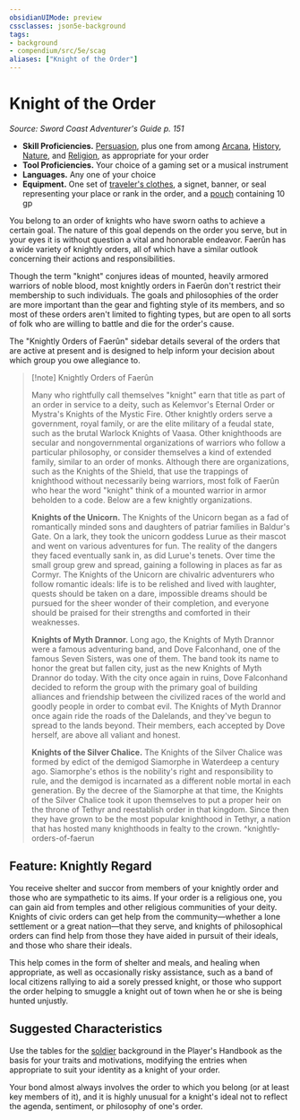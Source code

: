```yaml
---
obsidianUIMode: preview
cssclasses: json5e-background
tags:
- background
- compendium/src/5e/scag
aliases: ["Knight of the Order"]
---
```

# Knight of the Order
*Source: Sword Coast Adventurer's Guide p. 151*  

- **Skill Proficiencies.** [Persuasion](5E2014官方资源/规则/skills.md#Persuasion), plus one from among [Arcana](5E2014官方资源/规则/skills.md#Arcana), [History](5E2014官方资源/规则/skills.md#History), [Nature](5E2014官方资源/规则/skills.md#Nature), and [Religion](5E2014官方资源/规则/skills.md#Religion), as appropriate for your order  
- **Tool Proficiencies.** Your choice of a gaming set or a musical instrument  
- **Languages.** Any one of your choice  
- **Equipment.** One set of [traveler's clothes](5E2014官方资源/items/travelers-clothes.md), a signet, banner, or seal representing your place or rank in the order, and a [pouch](5E2014官方资源/items/pouch.md) containing 10 gp  

You belong to an order of knights who have sworn oaths to achieve a certain goal. The nature of this goal depends on the order you serve, but in your eyes it is without question a vital and honorable endeavor. Faerûn has a wide variety of knightly orders, all of which have a similar outlook concerning their actions and responsibilities.

Though the term "knight" conjures ideas of mounted, heavily armored warriors of noble blood, most knightly orders in Faerûn don't restrict their membership to such individuals. The goals and philosophies of the order are more important than the gear and fighting style of its members, and so most of these orders aren't limited to fighting types, but are open to all sorts of folk who are willing to battle and die for the order's cause.

The "Knightly Orders of Faerûn" sidebar details several of the orders that are active at present and is designed to help inform your decision about which group you owe allegiance to.

> [!note] Knightly Orders of Faerûn
> 
> Many who rightfully call themselves "knight" earn that title as part of an order in service to a deity, such as Kelemvor's Eternal Order or Mystra's Knights of the Mystic Fire. Other knightly orders serve a government, royal family, or are the elite military of a feudal state, such as the brutal Warlock Knights of Vaasa. Other knighthoods are secular and nongovernmental organizations of warriors who follow a particular philosophy, or consider themselves a kind of extended family, similar to an order of monks. Although there are organizations, such as the Knights of the Shield, that use the trappings of knighthood without necessarily being warriors, most folk of Faerûn who hear the word "knight" think of a mounted warrior in armor beholden to a code. Below are a few knightly organizations.
> 
> **Knights of the Unicorn.** The Knights of the Unicorn began as a fad of romantically minded sons and daughters of patriar families in Baldur's Gate. On a lark, they took the unicorn goddess Lurue as their mascot and went on various adventures for fun. The reality of the dangers they faced eventually sank in, as did Lurue's tenets. Over time the small group grew and spread, gaining a following in places as far as Cormyr. The Knights of the Unicorn are chivalric adventurers who follow romantic ideals: life is to be relished and lived with laughter, quests should be taken on a dare, impossible dreams should be pursued for the sheer wonder of their completion, and everyone should be praised for their strengths and comforted in their weaknesses.
> 
> **Knights of Myth Drannor.** Long ago, the Knights of Myth Drannor were a famous adventuring band, and Dove Falconhand, one of the famous Seven Sisters, was one of them. The band took its name to honor the great but fallen city, just as the new Knights of Myth Drannor do today. With the city once again in ruins, Dove Falconhand decided to reform the group with the primary goal of building alliances and friendship between the civilized races of the world and goodly people in order to combat evil. The Knights of Myth Drannor once again ride the roads of the Dalelands, and they've begun to spread to the lands beyond. Their members, each accepted by Dove herself, are above all valiant and honest.
> 
> **Knights of the Silver Chalice.** The Knights of the Silver Chalice was formed by edict of the demigod Siamorphe in Waterdeep a century ago. Siamorphe's ethos is the nobility's right and responsibility to rule, and the demigod is incarnated as a different noble mortal in each generation. By the decree of the Siamorphe at that time, the Knights of the Silver Chalice took it upon themselves to put a proper heir on the throne of Tethyr and reestablish order in that kingdom. Since then they have grown to be the most popular knighthood in Tethyr, a nation that has hosted many knighthoods in fealty to the crown.
^knightly-orders-of-faerun

## Feature: Knightly Regard

You receive shelter and succor from members of your knightly order and those who are sympathetic to its aims. If your order is a religious one, you can gain aid from temples and other religious communities of your deity. Knights of civic orders can get help from the community—whether a lone settlement or a great nation—that they serve, and knights of philosophical orders can find help from those they have aided in pursuit of their ideals, and those who share their ideals.

This help comes in the form of shelter and meals, and healing when appropriate, as well as occasionally risky assistance, such as a band of local citizens rallying to aid a sorely pressed knight, or those who support the order helping to smuggle a knight out of town when he or she is being hunted unjustly.

## Suggested Characteristics

Use the tables for the [soldier](5E2014官方资源/backgrounds/soldier.md) background in the Player's Handbook as the basis for your traits and motivations, modifying the entries when appropriate to suit your identity as a knight of your order.

Your bond almost always involves the order to which you belong (or at least key members of it), and it is highly unusual for a knight's ideal not to reflect the agenda, sentiment, or philosophy of one's order.